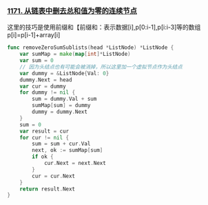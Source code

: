 ### [1171. 从链表中删去总和值为零的连续节点](https://leetcode.cn/problems/remove-zero-sum-consecutive-nodes-from-linked-list/)

这里的技巧是使用前缀和【前缀和：表示数据[i],p[0:i-1],p[i:i-3]等的数组
p[i]=p[i-1]+array[i]
```go
func removeZeroSumSublists(head *ListNode) *ListNode {
	var sumMap = make(map[int]*ListNode)
	var sum = 0
	// 因为头结点也有可能会被消掉，所以这里加一个虚拟节点作为头结点
	var dummy = &ListNode{Val: 0}
	dummy.Next = head
	var cur = dummy
	for dummy != nil {
		sum = dummy.Val + sum
		sumMap[sum] = dummy
		dummy = dummy.Next
	}
	sum = 0
	var result = cur
	for cur != nil {
		sum = sum + cur.Val
		next, ok := sumMap[sum]
		if ok {
			cur.Next = next.Next
		}
		cur = cur.Next
	}
	return result.Next
}
```